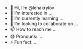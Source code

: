 - 👋 Hi, I’m @lehakrylov
- 👀 I’m interested in ...
- 🌱 I’m currently learning ...
- 💞️ I’m looking to collaborate on ...
- 📫 How to reach me ...
- 😄 Pronouns: ...
- ⚡ Fun fact: ...

<!---
lehakrylov/lehakrylov is a ✨ special ✨ repository because its `README.md` (this file) appears on your GitHub profile.
You can click the Preview link to take a look at your changes.
--->
